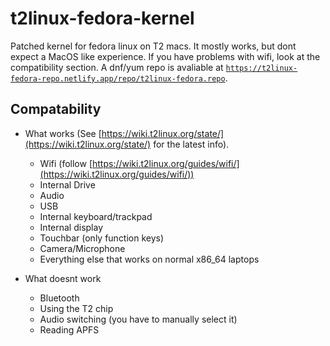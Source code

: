 # t2linux-fedora-kernel
Patched kernel for fedora linux on T2 macs. It mostly works, but dont expect a MacOS like experience. If you have problems with wifi, 
look at the compatibility section. A dnf/yum repo is avaliable at [`https://t2linux-fedora-repo.netlify.app/repo/t2linux-fedora.repo`](https://t2linux-fedora-repo.netlify.app/repo/t2linux-fedora.repo).

## Compatability


- What works (See [https://wiki.t2linux.org/state/](https://wiki.t2linux.org/state/) for the latest info).
    - Wifi (follow [https://wiki.t2linux.org/guides/wifi/](https://wiki.t2linux.org/guides/wifi/))
    - Internal Drive
    - Audio
    - USB
    - Internal keyboard/trackpad
    - Internal display
    - Touchbar (only function keys)
    - Camera/Microphone
    - Everything else that works on normal x86_64 laptops
 
- What doesnt work
    - Bluetooth
    - Using the T2 chip
    - Audio switching (you have to manually select it)
    - Reading APFS
